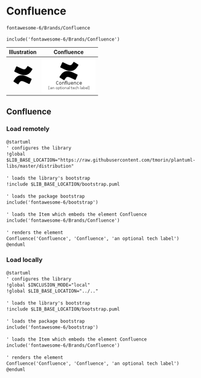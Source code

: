 # Confluence


```text
fontawesome-6/Brands/Confluence
```

```text
include('fontawesome-6/Brands/Confluence')
```



| Illustration | Confluence |
| :---: | :---: |
| ![illustration for Illustration](../../fontawesome-6/Brands/Confluence.png) | ![illustration for Confluence](../../fontawesome-6/Brands/Confluence.Local.png) |




## Confluence

### Load remotely
```plantuml
@startuml
' configures the library
!global $LIB_BASE_LOCATION="https://raw.githubusercontent.com/tmorin/plantuml-libs/master/distribution"

' loads the library's bootstrap
!include $LIB_BASE_LOCATION/bootstrap.puml

' loads the package bootstrap
include('fontawesome-6/bootstrap')

' loads the Item which embeds the element Confluence
include('fontawesome-6/Brands/Confluence')

' renders the element
Confluence('Confluence', 'Confluence', 'an optional tech label')
@enduml
```

### Load locally
```plantuml
@startuml
' configures the library
!global $INCLUSION_MODE="local"
!global $LIB_BASE_LOCATION="../.."

' loads the library's bootstrap
!include $LIB_BASE_LOCATION/bootstrap.puml

' loads the package bootstrap
include('fontawesome-6/bootstrap')

' loads the Item which embeds the element Confluence
include('fontawesome-6/Brands/Confluence')

' renders the element
Confluence('Confluence', 'Confluence', 'an optional tech label')
@enduml
```

